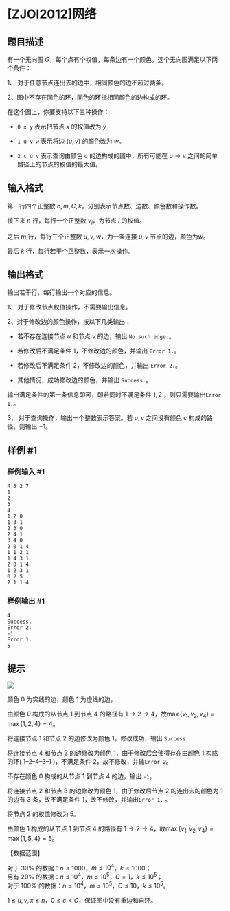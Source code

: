 # [ZJOI2012]网络

## 题目描述

有一个无向图 $G$，每个点有个权值，每条边有一个颜色。这个无向图满足以下两个条件：

1、 对于任意节点连出去的边中，相同颜色的边不超过两条。

2、图中不存在同色的环，同色的环指相同颜色的边构成的环。

在这个图上，你要支持以下三种操作：

- `0 x y` 表示把节点 $x$ 的权值改为 $y$

- `1 u v w` 表示将边 $(u,v)$ 的颜色改为 $w$。  

- `2 c u v` 表示查询由颜色 $c$ 的边构成的图中，所有可能在 $u \to v$ 之间的简单路径上的节点的权值的最大值。


## 输入格式

第一行四个正整数 $n,m,C,k$，分别表示节点数、边数、颜色数和操作数。

接下来 $n$ 行，每行一个正整数 $v_i$，为节点 $i$ 的权值。

之后 $m$ 行，每行三个正整数 $u,v,w$，为一条连接 $u,v$ 节点的边，颜色为$w$。

最后 $k$ 行，每行若干个正整数，表示一次操作。

## 输出格式

输出若干行，每行输出一个对应的信息。

1、 对于修改节点权值操作，不需要输出信息。

2、对于修改边的颜色操作，按以下几类输出：

- 若不存在连接节点 $u$ 和节点 $v$ 的边，输出 `No such edge.`。

- 若修改后不满足条件 $1$，不修改边的颜色，并输出 `Error 1.`。

- 若修改后不满足条件 $2$，不修改边的颜色，并输出 `Error 2.`。

- 其他情况，成功修改边的颜色，并输出 `Success.`。

输出满足条件的第一条信息即可，即若同时不满足条件 $1,2$ ，则只需要输出`Error 1.`。

3、 对于查询操作，输出一个整数表示答案。若 $u,v$ 之间没有颜色 $c$ 构成的路径，则输出 $-1$。


## 样例 #1

### 样例输入 #1
```
4 5 2 7
1
2
3
4
1 2 0
1 3 1
2 3 0
2 4 1
3 4 0
2 0 1 4
1 1 2 1
1 4 3 1
2 0 1 4
1 2 3 1
0 2 5
2 1 1 4
```

### 样例输出 #1

```
4
Success.
Error 2.
-1
Error 1.
5
```

## 提示

 ![](https://cdn.luogu.com.cn/upload/pic/1714.png) 

颜色 $0$ 为实线的边，颜色 $1$ 为虚线的边，

由颜色 $0$ 构成的从节点 $1$ 到节点 $4$ 的路径有 $1 \to 2 \to 4$，故$\max\{v_1, v_2, v_4\} = \max\{ 1, 2, 4 \} = 4$。

将连接节点 $1$ 和节点 $2$ 的边修改为颜色 $1$，修改成功，输出 `Success.`

将连接节点 $4$ 和节点 $3$ 的边修改为颜色 $1$，由于修改后会使得存在由颜色 $1$ 构成的环( $1 – 2 – 4 – 3 – 1$ )，不满足条件 $2$，故不修改，并输`Error 2`。

不存在颜色 $0$ 构成的从节点 $1$ 到节点 $4$ 的边，输出 `-1`。

将连接节点 $2$ 和节点 $3$ 的边修改为颜色 $1$，由于修改后节点 $2$ 的连出去的颜色为 $1$ 的边有 $3$ 条，故不满足条件 $1$，故不修改，并输出`Error 1.` 。

将节点 $2$ 的权值修改为 $5$。

由颜色 $1$ 构成的从节点 $1$ 到节点 $4$ 的路径有 $1 \to 2 \to 4$，故$\max\{v_1, v_2, v_4\} = \max\{ 1, 5, 4 \} = 5$。

【数据范围】

对于 $30\%$ 的数据：$n ≤ 1000$，$m ≤ 10^4$，$k ≤ 1000$；   
另有 $20\%$ 的数据：$n ≤ 10^4$，$m ≤ 10^5$，$C = 1$，$k ≤ 10^5$；   
对于 $100\%$ 的数据：$n ≤ 10^4$，$m ≤ 10^5$，$C ≤ 10$，$k ≤ 10^5$。  

$1\le u,v,x \le n$，$0 \le c < C$，保证图中没有重边和自环。

